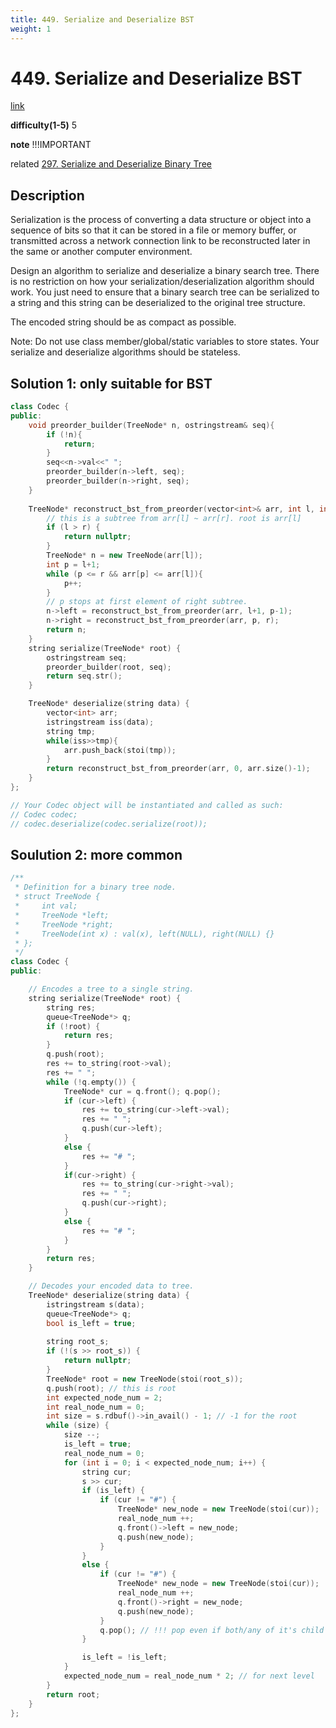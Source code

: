 ```yaml
---
title: 449. Serialize and Deserialize BST
weight: 1
---
```

# 449. Serialize and Deserialize BST
[link](https://leetcode.com/problems/serialize-and-deserialize-bst/)

**difficulty(1-5)**
5

**note**
!!!IMPORTANT

related [297. Serialize and Deserialize Binary Tree](297)

## Description
Serialization is the process of converting a data structure or object into a sequence of bits so that it can be stored in a file or memory buffer, or transmitted across a network connection link to be reconstructed later in the same or another computer environment.

Design an algorithm to serialize and deserialize a binary search tree. There is no restriction on how your serialization/deserialization algorithm should work. You just need to ensure that a binary search tree can be serialized to a string and this string can be deserialized to the original tree structure.

The encoded string should be as compact as possible.

Note: Do not use class member/global/static variables to store states. Your serialize and deserialize algorithms should be stateless.

## Solution 1: only suitable for BST
```c++
class Codec {
public:
    void preorder_builder(TreeNode* n, ostringstream& seq){
        if (!n){
            return;
        }
        seq<<n->val<<" ";
        preorder_builder(n->left, seq);
        preorder_builder(n->right, seq);
    }
    
    TreeNode* reconstruct_bst_from_preorder(vector<int>& arr, int l, int r){
        // this is a subtree from arr[l] ~ arr[r]. root is arr[l]
        if (l > r) {
            return nullptr;
        }
        TreeNode* n = new TreeNode(arr[l]);
        int p = l+1;
        while (p <= r && arr[p] <= arr[l]){
            p++;
        }
        // p stops at first element of right subtree.
        n->left = reconstruct_bst_from_preorder(arr, l+1, p-1);
        n->right = reconstruct_bst_from_preorder(arr, p, r);
        return n;
    }
    string serialize(TreeNode* root) {
        ostringstream seq;
        preorder_builder(root, seq);
        return seq.str();
    }

    TreeNode* deserialize(string data) {
        vector<int> arr;
        istringstream iss(data);
        string tmp;
        while(iss>>tmp){
            arr.push_back(stoi(tmp));
        }
        return reconstruct_bst_from_preorder(arr, 0, arr.size()-1);
    }
};

// Your Codec object will be instantiated and called as such:
// Codec codec;
// codec.deserialize(codec.serialize(root));
```

## Soulution 2: more common
```c++
/**
 * Definition for a binary tree node.
 * struct TreeNode {
 *     int val;
 *     TreeNode *left;
 *     TreeNode *right;
 *     TreeNode(int x) : val(x), left(NULL), right(NULL) {}
 * };
 */
class Codec {
public:

    // Encodes a tree to a single string.
    string serialize(TreeNode* root) {
        string res;
        queue<TreeNode*> q;
        if (!root) {
            return res;
        }
        q.push(root);
        res += to_string(root->val);
        res += " ";
        while (!q.empty()) {
            TreeNode* cur = q.front(); q.pop();
            if (cur->left) {
                res += to_string(cur->left->val);
                res += " ";
                q.push(cur->left);
            }
            else {
                res += "# ";
            }
            if(cur->right) {
                res += to_string(cur->right->val);
                res += " ";
                q.push(cur->right);
            }
            else {
                res += "# ";
            }
        }
        return res;
    }

    // Decodes your encoded data to tree.
    TreeNode* deserialize(string data) {
        istringstream s(data);
        queue<TreeNode*> q;
        bool is_left = true;
        
        string root_s;
        if (!(s >> root_s)) {
            return nullptr;
        }
        TreeNode* root = new TreeNode(stoi(root_s));
        q.push(root); // this is root
        int expected_node_num = 2;
        int real_node_num = 0;
        int size = s.rdbuf()->in_avail() - 1; // -1 for the root
        while (size) {
            size --;
            is_left = true;
            real_node_num = 0;
            for (int i = 0; i < expected_node_num; i++) {
                string cur;
                s >> cur;
                if (is_left) {
                    if (cur != "#") {
                        TreeNode* new_node = new TreeNode(stoi(cur));
                        real_node_num ++;
                        q.front()->left = new_node;
                        q.push(new_node);
                    }
                }
                else {
                    if (cur != "#") {
                        TreeNode* new_node = new TreeNode(stoi(cur));
                        real_node_num ++;
                        q.front()->right = new_node;
                        q.push(new_node);
                    }
                    q.pop(); // !!! pop even if both/any of it's child is #
                }

                is_left = !is_left;
            }
            expected_node_num = real_node_num * 2; // for next level
        }
        return root;
    }
};
```